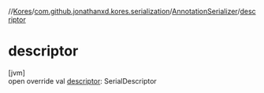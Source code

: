 //[Kores](../../../index.md)/[com.github.jonathanxd.kores.serialization](../index.md)/[AnnotationSerializer](index.md)/[descriptor](descriptor.md)

# descriptor

[jvm]\
open override val [descriptor](descriptor.md): SerialDescriptor
